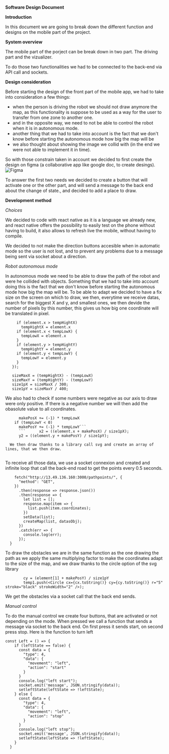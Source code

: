 
**Software Design Document**

**Introduction**

In this document we are going to break down the different function and designs on the mobile part of the project.

**System overview**

The mobile part of the porject can be break down in two part.
The driving part and the vizualizer.

To do those two functionalities we had to be connected to the back-end via API call and sockets.

**Design consideration**

Before starting the design of the front part of the mobile app, we had to take into consideration a few things:
  - when the person is driving the robot we should not draw anymore the map, as this functionality is suppose to be used as a way for the user to transfer from one zone to another one.
  - and in the opposite way, we need to not be able to control the robot when it is in autonomous mode.
  -  another thing that we had to take into account is the fact that we don't know before starting the autonomous mode how big the map will be
  -  we also thought about showing the image we collid with (in the end we were not able to implement it in time).
 
 So with those constrain taken in account we decided to first create the design on figma (a collaborative app like google doc, to create desings).
 ![Figma](./assets/figma.jpg?raw=true "Figma")
 
 To answer the first two needs we decided to create a button that will activate one or the other part, and will send a message to the back end about the change of state., and decided to add a place to draw.
 
 **Development method**
 
 *Choices*
 
 We decided to code with react native as it is a language we already new, and react native offers the possibility to easily test on the phone without having to build, it also allows to refresh live the mobile, without having to compile.
 
 We decided to not make the direction buttons accesible when in automatic mode so the user is not lost, and to prevent any problems due to a message being sent via socket about a direction.
 
 *Robot autonomous mode*
 
 In autonomous mode we need to be able to draw the path of the robot and were he collided with objects.
 Something that we had to take into account doing this is the fact that we don't know before starting the autonomous mode how big the map will be. To be able to adapt we decided to have a fix size on the screen on which to draw, we then, everytime we receive datas, search for the biggest X and y, and smallest ones, we then devide the number of pixels by this number, this gives us how big one coordinate will be translated in pixel.
 
 ```arr.forEach((element, index) => {
      if (element.x > tempHightX)
        tempHightX = element.x
      if (element.x < tempLowX) {
        tempLowX = element.x
      }
      if (element.y > tempHightY)
        tempHightY = element.y
      if (element.y < tempLowY) {
        tempLowY = element.y
      }
    });

    sizeMaxX = (tempHightX) - (tempLowX)
    sizeMaxY = (tempHightY) - (tempLowY)
    size1pX = sizeMaxX / 300;
    size1pY = sizeMaxY / 400;
```

We also had to check if some numbers were negative as our axis to draw were only positive. If there is a negative number we will then add the obasolute value to all coordinates.
```    if (tempLowX < 0)
      makePosX += (-1) * tempLowX
    if (tempLowY < 0)
      makePosY += (-1) * tempLowY```
      ```      x2 = ((element.x + makePosX) / size1pX);
      y2 = ((element.y + makePosY) / size1pY);
 ```
      
      We then draw thanks to a library call svg and create an array of lines, that we then draw.
```temp.push(<Line x1={x1} y1={y1.toString()} x2={x2.toString()} y2={y2.toString()} stroke="red" strokeWidth="2" />);
```

To receive all those data, we use a socket connexion and created and infinite loop that call the back-end road to get the points every 0.5 seconds.
```const getPathpoints = () => {
    fetch("http://13.49.136.160:3000/pathpoints/", {
      "method": "GET",
    })
      .then(response => response.json())
      .then(response => {
        let list = [];
        response.map(item => {
          list.push(item.coordinates);
        })
        setData(list);
        createMap(list, datasObj);
      })
      .catch(err => {
        console.log(err);
      });
  }
 ```

To draw the obstacles we are in the same function as the one drawing the path as we apply the same multiplying factor to make the coordinates adapt to the size of the map, and we draw thanks to the circle option of the svg library
```cx = (element[0] + makePosX) / size1pX
        cy = (element[1] + makePosY) / size1pY
        temp1.push(<Circle cx={cx.toString()} cy={cy.toString()} r="5" stroke="black" strokeWidth="2" />);
```
        
We get the obstacles via a socket call that the back end sends.

*Manual control*

To do the manual control we create four buttons, that are activated or not depending on the mode.
When pressed we call a function that sends a message via socket to the back end. On first press it sends start, on second press stop.
Here is the function to turn left 
```
const Left = () => {
    if (leftState == false) {
      const data = {
        "type": 4,
        "data": {
          "movement": "left",
          "action": "start"
        }
      }
      console.log("left start");
      socket.emit('message', JSON.stringify(data));
      setleftState(leftState => !leftState);
    } else {
      const data = {
        "type": 4,
        "data": {
          "movement": "left",
          "action": "stop"
        }
      }
      console.log("left stop");
      socket.emit('message', JSON.stringify(data));
      setleftState(leftState => !leftState);
    }
  }
  ```

